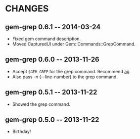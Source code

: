 # CHANGES

## gem-grep 0.6.1 -- 2014-03-24

* Fixed gem command description.
* Moved CapturedUI under Gem::Commands::GrepCommand.

## gem-grep 0.6.0 -- 2013-11-26

* Accept `$GEM_GREP` for the grep command. Recommend [ag][].
* Also pass -n (--line-number) to the grep command.

[ag]: https://github.com/ggreer/the_silver_searcher

## gem-grep 0.5.1 -- 2013-11-22

* Showed the grep command.

## gem-grep 0.5.0 -- 2013-11-22

* Birthday!
